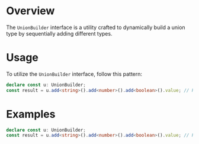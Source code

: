 # Overview

The `UnionBuilder` interface is a utility crafted to dynamically build a union type by sequentially adding different types.

# Usage

To utilize the `UnionBuilder` interface, follow this pattern:

```typescript
declare const u: UnionBuilder;
const result = u.add<string>().add<number>().add<boolean>().value; // Result is "string | number | boolean"
```

# Examples

```typescript
declare const u: UnionBuilder;
const result = u.add<string>().add<number>().add<boolean>().value; // Result is "string | number | boolean"
```
